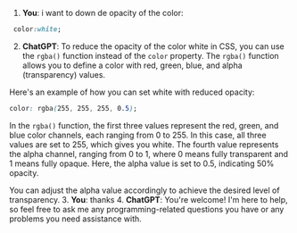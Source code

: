 1. **You**: i want to down de opacity of the color: 
```css
 color:white;
```
2. **ChatGPT**: To reduce the opacity of the color white in CSS, you can use the `rgba()` function instead of the `color` property. The `rgba()` function allows you to define a color with red, green, blue, and alpha (transparency) values.

Here's an example of how you can set white with reduced opacity:

```css
color: rgba(255, 255, 255, 0.5);
```

In the `rgba()` function, the first three values represent the red, green, and blue color channels, each ranging from 0 to 255. In this case, all three values are set to 255, which gives you white. The fourth value represents the alpha channel, ranging from 0 to 1, where 0 means fully transparent and 1 means fully opaque. Here, the alpha value is set to 0.5, indicating 50% opacity.

You can adjust the alpha value accordingly to achieve the desired level of transparency.
3. **You**: thanks
4. **ChatGPT**: You're welcome! I'm here to help, so feel free to ask me any programming-related questions you have or any problems you need assistance with.